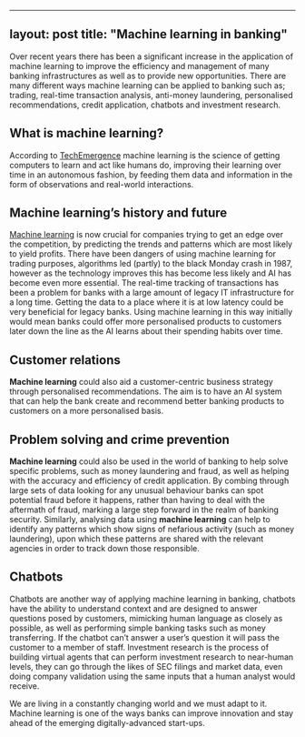 ---
layout: post
title:  "Machine learning in banking"
-----

Over recent years there has been a significant increase in the application of machine learning to improve the efficiency and management of many banking infrastructures as well as to provide new opportunities. There are many different ways machine learning can be applied to banking such as; trading, real-time transaction analysis, anti-money laundering, personalised recommendations, credit application, chatbots and investment research.

## What is machine learning?
According to [TechEmergence](https://emerj.com/) machine learning is the science of getting computers to learn and act like humans do, improving their learning over time in an autonomous fashion, by feeding them data and information in the form of observations and real-world interactions.

## Machine learning’s history and future
[Machine learning](https://headchannel.co.uk/blog/take-artificial-intelligence-home/) is now crucial for companies trying to get an edge over the competition, by predicting the trends and patterns which are most likely to yield profits. There have been dangers of using machine learning for trading purposes, algorithms led (partly) to the black Monday crash in 1987, however as the technology improves this has become less likely and AI has become even more essential. The real-time tracking of transactions has been a problem for banks with a large amount of legacy IT infrastructure for a long time. Getting the data to a place where it is at low latency could be very beneficial for legacy banks. Using machine learning in this way initially would mean banks could offer more personalised products to customers later down the line as the AI learns about their spending habits over time.

## Customer relations
**Machine learning** could also aid a customer-centric business strategy through personalised recommendations. The aim is to have an AI system that can help the bank create and recommend better banking products to customers on a more personalised basis.

## Problem solving and crime prevention
**Machine learning** could also be used in the world of banking to help solve specific problems, such as money laundering and fraud, as well as helping with the accuracy and efficiency of credit application. By combing through large sets of data looking for any unusual behaviour banks can spot potential fraud before it happens, rather than having to deal with the aftermath of fraud, marking a large step forward in the realm of banking security. Similarly, analysing data using **machine learning** can help to identify any patterns which show signs of nefarious activity (such as money laundering), upon which these patterns are shared with the relevant agencies in order to track down those responsible.

## Chatbots
Chatbots are another way of applying machine learning in banking, chatbots have the ability to understand context and are designed to answer questions posed by customers, mimicking human language as closely as possible, as well as performing simple banking tasks such as money transferring. If the chatbot can’t answer a user’s question it will pass the customer to a member of staff. Investment research is the process of building virtual agents that can perform investment research to near-human levels, they can go through the likes of SEC filings and market data, even doing company validation using the same inputs that a human analyst would receive.

We are living in a constantly changing world and we must adapt to it. Machine learning is one of the ways banks can improve innovation and stay ahead of the emerging digitally-advanced start-ups.
